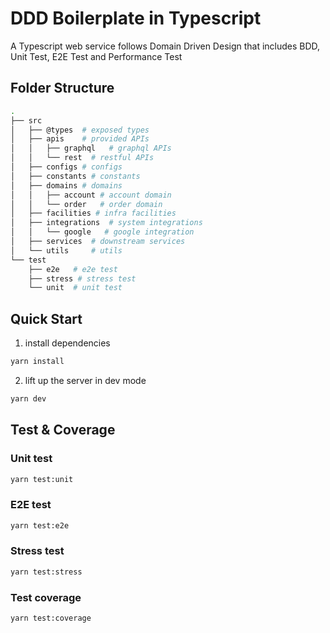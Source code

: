 # DDD Boilerplate in Typescript
A Typescript web service follows Domain Driven Design that includes BDD, Unit Test, E2E Test and Performance Test

## Folder Structure
```sh
.
├── src
│   ├── @types  # exposed types
│   ├── apis    # provided APIs
│   │   ├── graphql   # graphql APIs
│   │   └── rest  # restful APIs
│   ├── configs # configs
│   ├── constants # constants
│   ├── domains # domains
│   │   ├── account # account domain
│   │   └── order   # order domain
│   ├── facilities # infra facilities
│   ├── integrations  # system integrations
│   │   └── google   # google integration
│   ├── services  # downstream services
│   └── utils     # utils
└── test
    ├── e2e   # e2e test
    ├── stress # stress test
    └── unit  # unit test
```

## Quick Start
1. install dependencies

```sh
yarn install
```

2. lift up the server in dev mode

```sh
yarn dev
```

## Test & Coverage
### Unit test

```sh
yarn test:unit
```

### E2E test

```sh
yarn test:e2e
```

### Stress test

```sh
yarn test:stress
```

### Test coverage

```sh
yarn test:coverage
```